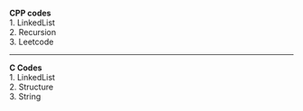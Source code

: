 <b>CPP codes</b><br>
    1. LinkedList<br>
    2. Recursion<br>
    3. Leetcode<br>
<hr>
<b>C Codes</b><br>
    1. LinkedList<br>
    2. Structure<br>
    3. String<br>
